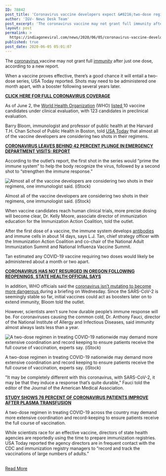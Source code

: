 ```yaml
---
ID: 78842
post_title: 'Coronavirus vaccine developers expect &#8216;two-dose regime,&#8217; report says'
author: 'IGV- News Desk Team'
post_excerpt: 'The coronavirus vaccine may not grant full immunity after just one dose, according to a new report.When a vaccine proves effective, there’s a good chance it will entail a two-dose series, USA Today reported. Shots may need to be administered one month apart, with a booster following several years later.CLICK HERE FOR FULL CORONAVIRUS COVERAGEAs of June&hellip;'
layout: post
permalink: >
  https://indiagoneviral.com/news/2020/06/05/coronavirus-vaccine-developers-expect-two-dose-regime-report-says/78842/india-gone-viral/
published: true
post_date: 2020-06-05 05:01:07
---
```

<div><p>The <a href="https://www.foxnews.com/category/health/infectious-disease/coronavirus">coronavirus </a>vaccine may not grant full <a href="https://www.foxnews.com/category/health/infectious-disease/vaccines">immunity</a> after just one dose, according to a new report.</p><p>When a vaccine proves effective, there’s a good chance it will entail a two-dose series, USA Today reported. Shots may need to be administered one month apart, with a booster following several years later.</p><p><strong><a href="https://www.foxnews.com/category/health/infectious-disease/coronavirus">CLICK HERE FOR FULL CORONAVIRUS COVERAGE</a></strong></p><p>As of June 2, the <a href="https://www.foxnews.com/category/world/world-health-organization">World Health Organization</a> (WHO) <a href="https://www.who.int/who-documents-detail/draft-landscape-of-covid-19-candidate-vaccines">listed </a>10 vaccine candidates under clinical evaluation, with 123 candidates in preclinical evaluation.</p><p>Barry Bloom, immunologist and professor of public health at the Harvard T.H. Chan School of Public Health in Boston, told <a href="https://www.usatoday.com/story/news/health/2020/06/04/coronavirus-vaccine-may-require-two-shots-effective-heres-why/5309046002/">USA Today</a> that almost all of the vaccine developers are considering two shots in their regimens.</p><p><strong><a href="https://www.foxnews.com/health/coronavirus-pandemic-alters-use-of-emergency-departments-visits-fell-by-42-percent-report">CORONAVIRUS LEAVES BEHIND 42 PERCENT PLUNGE IN EMERGENCY DEPARTMENT VISITS: REPORT</a></strong></p><p>According to the outlet’s report, the first shot in the series would “prime the immune system” to help the body recognize the virus, followed by a second shot to “strengthen the immune response.”</p><div source=""><div><picture><source media="(max-width: 767px)" ><source media="(min-width: 767px)" ><img alt="Almost all of the vaccine developers are considering two shots in their regimens, one immunologist said. (iStock)" src="https://a57.foxnews.com/static.foxnews.com/foxnews.com/content/uploads/2020/06/640/320/iStock-1205972800.jpg?ve=1&tl=1"></img></source></source></picture></div><p>
      Almost all of the vaccine developers are considering two shots in their regimens, one immunologist said. (iStock)
      </p></div><p>When vaccine candidates reach human clinical trials, more precise dosing will become clear, Dr. Kelly Moore, associate director of immunization education for the Immunization Action Coalition, told the outlet.</p><p>After the first dose of a vaccine, the immune system develops <a href="https://www.foxnews.com/health/coronavirus-most-who-recover-carry-antibodies-study">antibodies </a>and immune cells in about 14 days, says L.J. Tan, chief strategy officer with the Immunization Action Coalition and co-chair of the National Adult Immunization Summit and National Influenza Vaccine Summit.</p><p>Tan estimated any COVID-19 vaccine requiring two doses would likely be administered about a month or two apart.</p><p><strong><a href="https://www.foxnews.com/health/coronavirus-has-not-resurged-in-oregon-following-reopenings-state-health-official-says">CORONAVIRUS HAS NOT RESURGED IN OREGON FOLLOWING REOPENINGS, STATE HEALTH OFFICIAL SAYS</a></strong></p><p>In addition, WHO officials said the <a href="https://www.foxnews.com/health/who-says-coronavirus-isnt-mutating-into-dangerous-form">coronavirus isn’t mutating to become more dangerous </a>during a briefing on Wednesday. Since the SARS-CoV-2 is seemingly stable so far, initial vaccines could act as boosters later on to extend immunity, Bloom told the outlet.</p><p>However, scientists aren’t sure how durable people’s immune response will be. For coronaviruses causing the common cold, Dr. Anthony Fauci, director of the National Institute of Allergy and Infectious Diseases, said immunity almost always lasts less than a year.</p><div source=""><div><picture><source media="(max-width: 767px)" ><source media="(min-width: 767px)" ><img alt="A two-dose regimen in treating COVID-19 nationwide may demand more extensive coordination and record keeping to ensure patients receive the full course of vaccination, experts say. (iStock)" src="https://a57.foxnews.com/static.foxnews.com/foxnews.com/content/uploads/2020/06/640/320/iStock-1127763296-1.jpg?ve=1&tl=1"></img></source></source></picture></div><p>
      A two-dose regimen in treating COVID-19 nationwide may demand more extensive coordination and record keeping to ensure patients receive the full course of vaccination, experts say. (iStock)
      </p></div><p>"It may be completely different with this coronavirus, with SARS-CoV-2, it may be that they induce a response that’s quite durable," Fauci told the editor of the Journal of the American Medical Association.</p><p><strong><a href="https://www.foxnews.com/health/study-shows-76-percent-of-coronavirus-patients-improve-after-plasma-transfusion">STUDY SHOWS 76 PERCENT OF CORONAVIRUS PATIENTS IMPROVE AFTER PLASMA TRANSFUSION</a></strong></p><p>A two-dose regimen in treating COVID-19 across the country may demand more extensive coordination and record-keeping to ensure patients receive the full course of vaccination.</p><p>While scientists race for an effective vaccine, directors of state health agencies are reportedly using the time to prepare immunization registries. USA Today reported the agency directors are in frequent contact with the CDC and immunization registry managers to “record and track the vaccinations of large numbers of adults.”</p></div><br/><a href="https://www.foxnews.com/health/coronavirus-vaccine-developers-expect-two-dose-regime-report-says" class="button purchase" rel="nofollow noopener noreferrer" target="_blank">Read More</a>